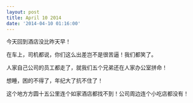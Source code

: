 ```yaml
---
layout: post
title: April 10 2014
date: '2014-04-10 01:16:00'
---
```


今天回到酒店没比昨天早！

在车上，司机都说，你们这么出差岂不是很苦逼！我们都笑了。

人家自己公司的员工都走了，就我们五个兄弟还在人家办公室拼命！

想睡，困的不得了，年纪大了抗不住了！

这个地方方圆十五公里连个如家酒店都找不到！公司周边连个小吃店都没有！